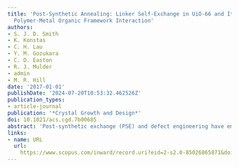 ```yaml
---
title: 'Post-Synthetic Annealing: Linker Self-Exchange in UiO-66 and Its Effect on
  Polymer-Metal Organic Framework Interaction'
authors:
- S. J. D. Smith
- K. Konstas
- C. H. Lau
- Y. M. Gozukara
- C. D. Easton
- R. J. Mulder
- admin
- M. R. Hill
date: '2017-01-01'
publishDate: '2024-07-20T10:53:32.462526Z'
publication_types:
- article-journal
publication: '*Crystal Growth and Design*'
doi: 10.1021/acs.cgd.7b00685
abstract: 'Post-synthetic exchange (PSE) and defect engineering have emerged as powerful techniques for tuning the properties and introducing novel functionality to metal organic frameworks (MOFs). Growing evidence suggests that each technique plays a key role in the mechanism of the other: linker coordination chemistry is pivotal to defective frameworks, while defect sites can help initiate PSE. Here, the intersection of these approaches is explored by exchanging an MOF with linkers already present within the framework. Post-synthetic annealing (PSA) modifies an MOF’s properties by redistributing the framework’s mixture of bound linker/modulator species. Using changes to the polymer-additive interactions in poly-1-trimethylsilyl-1-propyne nanocomposites observed through aging, we demonstrate that PSA causes one linker species to preferentially accumulate on the MOF’s crystal surface. Reaction conditions are shown to affect molecular composition of the resulting annealed UiO-66 MOFs, a finding explained through established reaction constants. This work simultaneously reveals intricacies of post-synthetic modification chemistry and presents a facile means of tuning MOFs and MOF nanocomposites.'
links:
- name: URL
  url: 
    https://www.scopus.com/inward/record.uri?eid=2-s2.0-85026865871&doi=10.1021%2facs.cgd.7b00685&partnerID=40&md5=cb49c7cda4ea42321aa5baecb8dcba15
---
```

